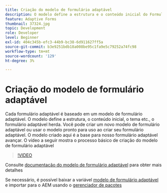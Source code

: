 ```yaml
---
title: Criação do modelo de formulário adaptável
description: O modelo define a estrutura e o conteúdo inicial do Formulário adaptável.
feature: Adaptive Forms
thumbnail: 37324.jpg
topic: Development
role: Developer
level: Beginner
exl-id: 404c345b-efc3-44b9-bc38-6d911627ff5a
source-git-commit: b3e9251bdb18a008be95c1fa9e5c79252a74fc98
workflow-type: tm+mt
source-wordcount: '129'
ht-degree: 3%

---
```


# Criação do modelo de formulário adaptável

Cada formulário adaptável é baseado em um modelo de formulário adaptável. O modelo define a estrutura, o conteúdo inicial, o tema etc., o formulário adaptável herda. Você pode criar um novo modelo de formulário adaptável ou usar o modelo pronto para uso ao criar seu formulário adaptável.
O modelo criado aqui é a base para nosso formulário adaptável avançar.
O vídeo a seguir mostra o processo básico de criação do modelo de formulário adaptável

>[!VIDEO](https://video.tv.adobe.com/v/37324?quality=12&learn=on)

Consulte [documentação do modelo de formulário adaptável](https://experienceleague.adobe.com/docs/experience-manager-65/forms/adaptive-forms-advanced-authoring/template-editor.html) para obter mais detalhes

Se necessário, é possível baixar a variável [modelo de formulário adaptável](assets/peak-application-template.zip) e importar para o AEM usando o [gerenciador de pacotes](http://localhost:4502/crx/packmgr/index.jsp)
